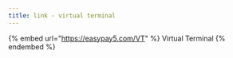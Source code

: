 ```yaml
---
title: link - virtual terminal
---
```


{% embed url="https://easypay5.com/VT" %}
Virtual Terminal
{% endembed %}
